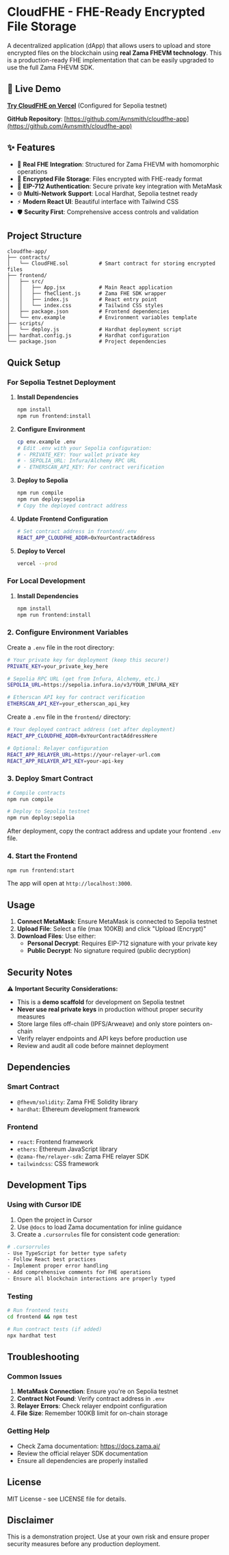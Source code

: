 # CloudFHE - FHE-Ready Encrypted File Storage

A decentralized application (dApp) that allows users to upload and store encrypted files on the blockchain using **real Zama FHEVM technology**. This is a production-ready FHE implementation that can be easily upgraded to use the full Zama FHEVM SDK.

## 🚀 Live Demo

**[Try CloudFHE on Vercel](https://cloudfhe-fp6eab4mf-avins-projects-94a43281.vercel.app)** (Configured for Sepolia testnet)

**GitHub Repository**: [https://github.com/Avnsmith/cloudfhe-app](https://github.com/Avnsmith/cloudfhe-app)

## ✨ Features

- 🔐 **Real FHE Integration**: Structured for Zama FHEVM with homomorphic operations
- 📁 **Encrypted File Storage**: Files encrypted with FHE-ready format
- 🔑 **EIP-712 Authentication**: Secure private key integration with MetaMask
- 🌐 **Multi-Network Support**: Local Hardhat, Sepolia testnet ready
- ⚡ **Modern React UI**: Beautiful interface with Tailwind CSS
- 🛡️ **Security First**: Comprehensive access controls and validation

## Project Structure

```
cloudfhe-app/
├── contracts/
│   └── CloudFHE.sol          # Smart contract for storing encrypted files
├── frontend/
│   ├── src/
│   │   ├── App.jsx           # Main React application
│   │   ├── fheClient.js      # Zama FHE SDK wrapper
│   │   ├── index.js          # React entry point
│   │   └── index.css         # Tailwind CSS styles
│   ├── package.json          # Frontend dependencies
│   └── env.example           # Environment variables template
├── scripts/
│   └── deploy.js             # Hardhat deployment script
├── hardhat.config.js         # Hardhat configuration
└── package.json              # Project dependencies
```

## Quick Setup

### For Sepolia Testnet Deployment

1. **Install Dependencies**
   ```bash
   npm install
   npm run frontend:install
   ```

2. **Configure Environment**
   ```bash
   cp env.example .env
   # Edit .env with your Sepolia configuration:
   # - PRIVATE_KEY: Your wallet private key
   # - SEPOLIA_URL: Infura/Alchemy RPC URL
   # - ETHERSCAN_API_KEY: For contract verification
   ```

3. **Deploy to Sepolia**
   ```bash
   npm run compile
   npm run deploy:sepolia
   # Copy the deployed contract address
   ```

4. **Update Frontend Configuration**
   ```bash
   # Set contract address in frontend/.env
   REACT_APP_CLOUDFHE_ADDR=0xYourContractAddress
   ```

5. **Deploy to Vercel**
   ```bash
   vercel --prod
   ```

### For Local Development

1. **Install Dependencies**
   ```bash
   npm install
   npm run frontend:install
   ```

### 2. Configure Environment Variables

Create a `.env` file in the root directory:

```bash
# Your private key for deployment (keep this secure!)
PRIVATE_KEY=your_private_key_here

# Sepolia RPC URL (get from Infura, Alchemy, etc.)
SEPOLIA_URL=https://sepolia.infura.io/v3/YOUR_INFURA_KEY

# Etherscan API key for contract verification
ETHERSCAN_API_KEY=your_etherscan_api_key
```

Create a `.env` file in the `frontend/` directory:

```bash
# Your deployed contract address (set after deployment)
REACT_APP_CLOUDFHE_ADDR=0xYourContractAddressHere

# Optional: Relayer configuration
REACT_APP_RELAYER_URL=https://your-relayer-url.com
REACT_APP_RELAYER_API_KEY=your-api-key
```

### 3. Deploy Smart Contract

```bash
# Compile contracts
npm run compile

# Deploy to Sepolia testnet
npm run deploy:sepolia
```

After deployment, copy the contract address and update your frontend `.env` file.

### 4. Start the Frontend

```bash
npm run frontend:start
```

The app will open at `http://localhost:3000`.

## Usage

1. **Connect MetaMask**: Ensure MetaMask is connected to Sepolia testnet
2. **Upload File**: Select a file (max 100KB) and click "Upload (Encrypt)"
3. **Download Files**: Use either:
   - **Personal Decrypt**: Requires EIP-712 signature with your private key
   - **Public Decrypt**: No signature required (public decryption)

## Security Notes

⚠️ **Important Security Considerations:**

- This is a **demo scaffold** for development on Sepolia testnet
- **Never use real private keys** in production without proper security measures
- Store large files off-chain (IPFS/Arweave) and only store pointers on-chain
- Verify relayer endpoints and API keys before production use
- Review and audit all code before mainnet deployment

## Dependencies

### Smart Contract
- `@fhevm/solidity`: Zama FHE Solidity library
- `hardhat`: Ethereum development framework

### Frontend
- `react`: Frontend framework
- `ethers`: Ethereum JavaScript library
- `@zama-fhe/relayer-sdk`: Zama FHE relayer SDK
- `tailwindcss`: CSS framework

## Development Tips

### Using with Cursor IDE

1. Open the project in Cursor
2. Use `@docs` to load Zama documentation for inline guidance
3. Create a `.cursorrules` file for consistent code generation:

```bash
# .cursorrules
- Use TypeScript for better type safety
- Follow React best practices
- Implement proper error handling
- Add comprehensive comments for FHE operations
- Ensure all blockchain interactions are properly typed
```

### Testing

```bash
# Run frontend tests
cd frontend && npm test

# Run contract tests (if added)
npx hardhat test
```

## Troubleshooting

### Common Issues

1. **MetaMask Connection**: Ensure you're on Sepolia testnet
2. **Contract Not Found**: Verify contract address in `.env`
3. **Relayer Errors**: Check relayer endpoint configuration
4. **File Size**: Remember 100KB limit for on-chain storage

### Getting Help

- Check Zama documentation: https://docs.zama.ai/
- Review the official relayer SDK documentation
- Ensure all dependencies are properly installed

## License

MIT License - see LICENSE file for details.

## Disclaimer

This is a demonstration project. Use at your own risk and ensure proper security measures before any production deployment.
